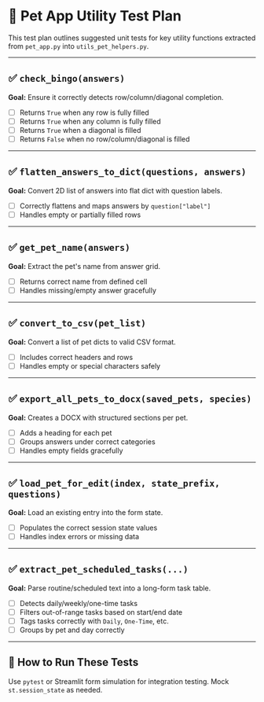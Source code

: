 # 🧪 Pet App Utility Test Plan

This test plan outlines suggested unit tests for key utility functions extracted from `pet_app.py` into `utils_pet_helpers.py`.

---

## ✅ `check_bingo(answers)`
**Goal:** Ensure it correctly detects row/column/diagonal completion.

- [ ] Returns `True` when any row is fully filled
- [ ] Returns `True` when any column is fully filled
- [ ] Returns `True` when a diagonal is filled
- [ ] Returns `False` when no row/column/diagonal is filled

---

## ✅ `flatten_answers_to_dict(questions, answers)`
**Goal:** Convert 2D list of answers into flat dict with question labels.

- [ ] Correctly flattens and maps answers by `question["label"]`
- [ ] Handles empty or partially filled rows

---

## ✅ `get_pet_name(answers)`
**Goal:** Extract the pet's name from answer grid.

- [ ] Returns correct name from defined cell
- [ ] Handles missing/empty answer gracefully

---

## ✅ `convert_to_csv(pet_list)`
**Goal:** Convert a list of pet dicts to valid CSV format.

- [ ] Includes correct headers and rows
- [ ] Handles empty or special characters safely

---

## ✅ `export_all_pets_to_docx(saved_pets, species)`
**Goal:** Creates a DOCX with structured sections per pet.

- [ ] Adds a heading for each pet
- [ ] Groups answers under correct categories
- [ ] Handles empty fields gracefully

---

## ✅ `load_pet_for_edit(index, state_prefix, questions)`
**Goal:** Load an existing entry into the form state.

- [ ] Populates the correct session state values
- [ ] Handles index errors or missing data

---

## ✅ `extract_pet_scheduled_tasks(...)`
**Goal:** Parse routine/scheduled text into a long-form task table.

- [ ] Detects daily/weekly/one-time tasks
- [ ] Filters out-of-range tasks based on start/end date
- [ ] Tags tasks correctly with `Daily`, `One-Time`, etc.
- [ ] Groups by pet and day correctly

---

## 🔄 How to Run These Tests

Use `pytest` or Streamlit form simulation for integration testing. Mock `st.session_state` as needed.

